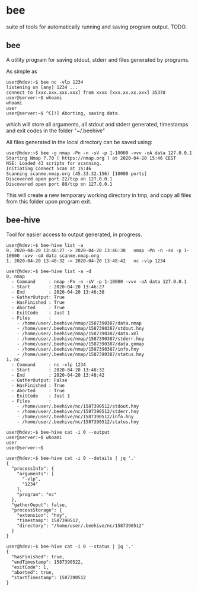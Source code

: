 # bee

suite of tools for automatically running and saving program output. TODO.

## bee

A utility program for saving stdout, stderr and files generated by programs. 

As simple as

```
user@hdev:~$ bee nc -vlp 1234
listening on [any] 1234 ...
connect to [xxx.xxx.xxx.xxx] from xxxx [xxx.xx.xx.xxx] 35378
user@server:~$ whoami
whoami
user
user@server:~$ ^C[!] Aborting, saving data.
```

which will store all arguments, all stdout and stderr generated, timestamps and exit codes in the folder "~/.beehive"

All files generated in the local directory can be saved using:

```
user@hdev:~$ bee -g nmap -Pn -n -sV -p 1-10000 -vvv -oA data 127.0.0.1
Starting Nmap 7.70 ( https://nmap.org ) at 2020-04-20 15:46 CEST
NSE: Loaded 43 scripts for scanning.
Initiating Connect Scan at 15:46
Scanning scanme.nmap.org (45.33.32.156) [10000 ports]
Discovered open port 22/tcp on 127.0.0.1
Discovered open port 80/tcp on 127.0.0.1
```

This will create a new temporary working directory in tmp, and copy all files from this folder upon program exit.

## bee-hive

Tool for easier access to output generated, in progress.

```
user@hdev:~$ bee-hive list -a
0. 2020-04-20 13:46:27 -> 2020-04-20 13:46:38	nmap -Pn -n -sV -p 1-10000 -vvv -oA data scanme.nmap.org
1. 2020-04-20 13:48:32 -> 2020-04-20 13:48:42	nc -vlp 1234
```

```
user@hdev:~$ bee-hive list -a -d
0. nmap
  - Command     : nmap -Pn -n -sV -p 1-10000 -vvv -oA data 127.0.0.1
  - Start       : 2020-04-20 13:46:27
  - End         : 2020-04-20 13:46:38
  - GatherOutput: True
  - HasFinished : True
  - Aborted     : True
  - ExitCode    : Just 1
  - Files       : 
    - /home/user/.beehive/nmap/1587390387/data.nmap
    - /home/user/.beehive/nmap/1587390387/stdout.hny
    - /home/user/.beehive/nmap/1587390387/data.xml
    - /home/user/.beehive/nmap/1587390387/stderr.hny
    - /home/user/.beehive/nmap/1587390387/data.gnmap
    - /home/user/.beehive/nmap/1587390387/info.hny
    - /home/user/.beehive/nmap/1587390387/status.hny
1. nc
  - Command     : nc -vlp 1234
  - Start       : 2020-04-20 13:48:32
  - End         : 2020-04-20 13:48:42
  - GatherOutput: False
  - HasFinished : True
  - Aborted     : True
  - ExitCode    : Just 1
  - Files       : 
    - /home/user/.beehive/nc/1587390512/stdout.hny
    - /home/user/.beehive/nc/1587390512/stderr.hny
    - /home/user/.beehive/nc/1587390512/info.hny
    - /home/user/.beehive/nc/1587390512/status.hny
```

```
user@hdev:~$ bee-hive cat -i 0 --output
user@server:~$ whoami
user
user@server:~$ 

user@hdev:~$ bee-hive cat -i 0 --details | jq '.'
{
  "processInfo": {
    "arguments": [
      "-vlp",
      "1234"
    ],
    "program": "nc"
  },
  "gatherOuput": false,
  "processStorage": {
    "extension": "hny",
    "timestamp": 1587390512,
    "directory": "/home/user/.beehive/nc/1587390512"
  }
}

user@hdev:~$ bee-hive cat -i 0 --status | jq '.'
{
  "hasFinished": true,
  "endTimestamp": 1587390522,
  "exitCode": 1,
  "aborted": true,
  "startTimestamp": 1587390512
}
```
